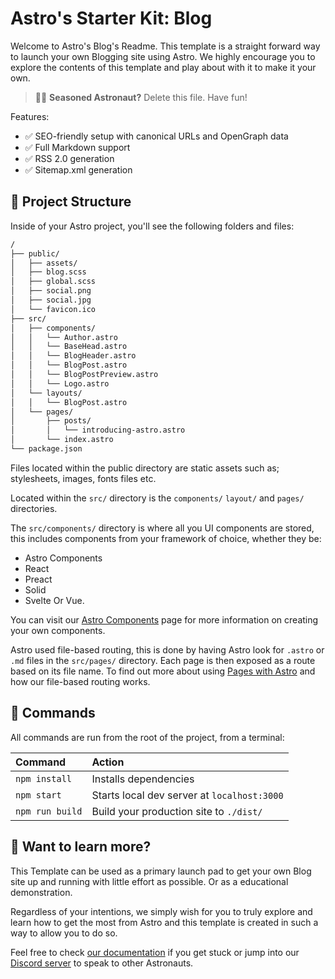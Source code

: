 # Astro's Starter Kit: Blog

Welcome to Astro's Blog's Readme. This template is a straight forward way to launch your own Blogging site using Astro. We highly encourage you to explore the contents of this template and play about with it to make it your own.

> 🧑‍🚀 **Seasoned Astronaut?** Delete this file. Have fun!

Features:

- ✅ SEO-friendly setup with canonical URLs and OpenGraph data
- ✅ Full Markdown support
- ✅ RSS 2.0 generation
- ✅ Sitemap.xml generation

## 🚀 Project Structure

Inside of your Astro project, you'll see the following folders and files:

```bash
/
├── public/
│   ├── assets/
│   ├── blog.scss
│   ├── global.scss
│   ├── social.png
│   ├── social.jpg
│   └── favicon.ico
├── src/
│   ├── components/
│   │   └── Author.astro
│   │   └── BaseHead.astro
│   │   └── BlogHeader.astro
│   │   └── BlogPost.astro
│   │   └── BlogPostPreview.astro
│   │   └── Logo.astro
│   └── layouts/
│   │   └── BlogPost.astro
│   └── pages/
│       ├── posts/
│       │   └── introducing-astro.astro
│       └── index.astro
└── package.json
```

Files located within the public directory are static assets such as; stylesheets, images, fonts files etc.

Located within the `src/` directory is the `components/` `layout/` and `pages/` directories.

The `src/components/` directory is where all you UI components are stored, this includes components from your framework of choice, whether they be:

- Astro Components
- React
- Preact
- Solid
- Svelte Or Vue.

 You can visit our [Astro Components](https://docs.astro.build/core-concepts/astro-components) page for more information on creating your own components.

Astro used file-based routing, this is done by having Astro look for `.astro` or `.md` files in the `src/pages/` directory. Each page is then exposed as a route based on its file name. To find out more about using [Pages with Astro](https://docs.astro.build/core-concepts/astro-pages) and how our file-based routing works.

## 🧞 Commands

All commands are run from the root of the project, from a terminal:

| Command         | Action                                      |
|:----------------|:--------------------------------------------|
| `npm install`   | Installs dependencies                       |
| `npm start`     | Starts local dev server at `localhost:3000` |
| `npm run build` | Build your production site to `./dist/`     |

## 👀 Want to learn more?

This Template can be used as a primary launch pad to get your own Blog site up and running with little effort as possible. Or as a educational demonstration.

Regardless of your intentions, we simply wish for you to truly explore and learn how to get the most from Astro and this template is created in such a way to allow you to do so.

Feel free to check [our documentation](https://github.com/snowpackjs/astro) if you get stuck or jump into our [Discord server](https://astro.build/chat) to speak to other Astronauts.
